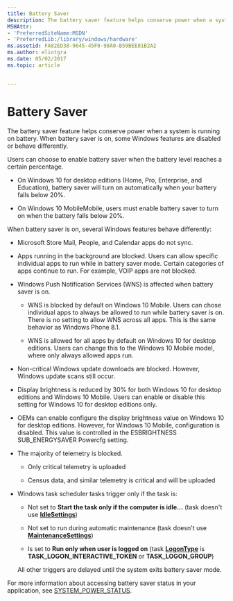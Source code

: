 ```yaml
---
title: Battery Saver
description: The battery saver feature helps conserve power when a system is running on battery. When battery saver is on, some Windows features are disabled or behave differently.
MSHAttr:
- 'PreferredSiteName:MSDN'
- 'PreferredLib:/library/windows/hardware'
ms.assetid: FA82ED38-9645-45F0-98A0-B59BEE81B2A2
ms.author: eliotgra
ms.date: 05/02/2017
ms.topic: article


---
```


# Battery Saver


The battery saver feature helps conserve power when a system is running on battery. When battery saver is on, some Windows features are disabled or behave differently.

Users can choose to enable battery saver when the battery level reaches a certain percentage.

-   On Windows 10 for desktop editions (Home, Pro, Enterprise, and Education), battery saver will turn on automatically when your battery falls below 20%.

-   On Windows 10 MobileMobile, users must enable battery saver to turn on when the battery falls below 20%.

When battery saver is on, several Windows features behave differently:

-   Microsoft Store Mail, People, and Calendar apps do not sync.

-   Apps running in the background are blocked. Users can allow specific individual apps to run while in battery saver mode. Certain categories of apps continue to run. For example, VOIP apps are not blocked.

-   Windows Push Notification Services (WNS) is affected when battery saver is on.

    -   WNS is blocked by default on Windows 10 Mobile. Users can chose individual apps to always be allowed to run while battery saver is on. There is no setting to allow WNS across all apps. This is the same behavior as Windows Phone 8.1.

    -   WNS is allowed for all apps by default on Windows 10 for desktop editions. Users can change this to the Windows 10 Mobile model, where only always allowed apps run.

-   Non-critical Windows update downloads are blocked. However, Windows update scans still occur.

-   Display brightness is reduced by 30% for both Windows 10 for desktop editions and Windows 10 Mobile. Users can enable or disable this setting for Windows 10 for desktop editions only.

-   OEMs can enable configure the display brightness value on Windows 10 for desktop editions. However, for Windows 10 Mobile, configuration is disabled. This value is controlled in the ESBRIGHTNESS SUB\_ENERGYSAVER Powercfg setting.

-   The majority of telemetry is blocked.

    -   Only critical telemetry is uploaded

    -   Census data, and similar telemetry is critical and will be uploaded

<!-- -->

-   Windows task scheduler tasks trigger only if the task is:

    -   Not set to **Start the task only if the computer is idle...** (task doesn't use [**IdleSettings**](https://msdn.microsoft.com/library/windows/hardware/aa381852))

    -   Not set to run during automatic maintenance (task doesn't use [**MaintenanceSettings**](https://msdn.microsoft.com/library/windows/hardware/hh974642))

    -   Is set to **Run only when user is logged on** (task [**LogonType**](https://msdn.microsoft.com/library/windows/hardware/aa380746) is **TASK\_LOGON\_INTERACTIVE\_TOKEN** or **TASK\_LOGON\_GROUP**)

    All other triggers are delayed until the system exits battery saver mode.

For more information about accessing battery saver status in your application, see [SYSTEM\_POWER\_STATUS](https://msdn.microsoft.com/library/windows/hardware/aa373232).

 

 






